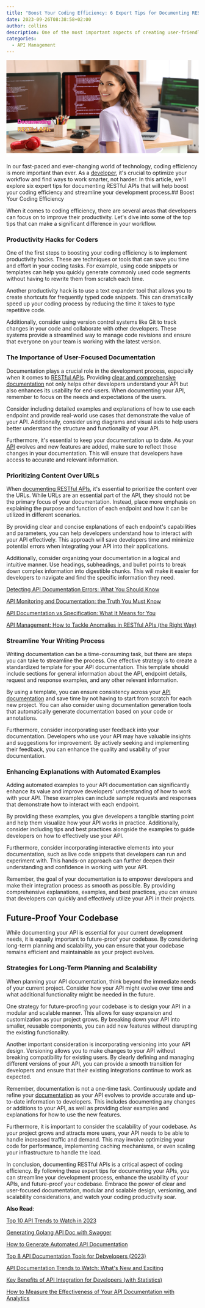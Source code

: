 ```yaml
---
title: "Boost Your Coding Efficiency: 6 Expert Tips for Documenting RESTful APIs"
date: 2023-09-26T08:38:58+02:00
author: collins
description: One of the most important aspects of creating user-friendly static REST API documentation is ensuring that the navigation is intuitive and easy to use
categories:
  - API Management
---
```


![Documenting RESTful APIs](./documenting-restful-apis_png.png)

In our fast-paced and ever-changing world of technology, coding efficiency is more important than ever. As a [developer](https://apitoolkit.io/blog/top-8-api-documentation-tools-for-developers/), it's crucial to optimize your workflow and find ways to work smarter, not harder. In this article, we'll explore six expert tips for documenting RESTful APIs that will help boost your coding efficiency and streamline your development process.## Boost Your Coding Efficiency

When it comes to coding efficiency, there are several areas that developers can focus on to improve their productivity. Let's dive into some of the top tips that can make a significant difference in your workflow.

### Productivity Hacks for Coders

One of the first steps to boosting your coding efficiency is to implement productivity hacks. These are techniques or tools that can save you time and effort in your coding tasks. For example, using code snippets or templates can help you quickly generate commonly used code segments without having to rewrite them from scratch each time.

Another productivity hack is to use a text expander tool that allows you to create shortcuts for frequently typed code snippets. This can dramatically speed up your coding process by reducing the time it takes to type repetitive code.

Additionally, consider using version control systems like Git to track changes in your code and collaborate with other developers. These systems provide a streamlined way to manage code revisions and ensure that everyone on your team is working with the latest version.

### The Importance of User-Focused Documentation

Documentation plays a crucial role in the development process, especially when it comes to [RESTful APIs](https://apitoolkit.io/blog/rest-api-workflow/). Providing [clear and comprehensive documentation](https://apitoolkit.io/blog/how-to-write-api-docs/) not only helps other developers understand your API but also enhances its usability for end-users. When documenting your API, remember to focus on the needs and expectations of the users.

Consider including detailed examples and explanations of how to use each endpoint and provide real-world use cases that demonstrate the value of your API. Additionally, consider using diagrams and visual aids to help users better understand the structure and functionality of your API.

Furthermore, it's essential to keep your documentation up to date. As your [API](https://apitoolkit.io/blog/api-downtime/) evolves and new features are added, make sure to reflect those changes in your documentation. This will ensure that developers have access to accurate and relevant information.

### Prioritizing Content Over URLs

When [documenting RESTful APIs](https://apitoolkit.io/blog/how-to-generate-automated-api-documentation/), it's essential to prioritize the content over the URLs. While URLs are an essential part of the API, they should not be the primary focus of your documentation. Instead, place more emphasis on explaining the purpose and function of each endpoint and how it can be utilized in different scenarios.

By providing clear and concise explanations of each endpoint's capabilities and parameters, you can help developers understand how to interact with your API effectively. This approach will save developers time and minimize potential errors when integrating your API into their applications.

Additionally, consider organizing your documentation in a logical and intuitive manner. Use headings, subheadings, and bullet points to break down complex information into digestible chunks. This will make it easier for developers to navigate and find the specific information they need.

[Detecting API Documentation Errors: What You Should Know](https://apitoolkit.io/blog/detecting-api-documentation-errors/)

[API Monitoring and Documentation: the Truth You Must Know](https://apitoolkit.io/blog/api-documentation-and-observability-the-truth-you-must-know/)

[API Documentation vs Specification: What It Means for You](https://apitoolkit.io/blog/api-documentation-vs-api-specification/)

[API Management: How to Tackle Anomalies in RESTful APIs (the Right Way)](https://apitoolkit.io/blog/anomalies-in-restful-apis/)

### Streamline Your Writing Process

Writing documentation can be a time-consuming task, but there are steps you can take to streamline the process. One effective strategy is to create a standardized template for your API documentation. This template should include sections for general information about the API, endpoint details, request and response examples, and any other relevant information.

By using a template, you can ensure consistency across your [API documentation](https://apitoolkit.io/blog/api-documentation-trends-to-watch/) and save time by not having to start from scratch for each new project. You can also consider using documentation generation tools that automatically generate documentation based on your code or annotations.

Furthermore, consider incorporating user feedback into your documentation. Developers who use your API may have valuable insights and suggestions for improvement. By actively seeking and implementing their feedback, you can enhance the quality and usability of your documentation.

### Enhancing Explanations with Automated Examples

Adding automated examples to your API documentation can significantly enhance its value and improve developers' understanding of how to work with your API. These examples can include sample requests and responses that demonstrate how to interact with each endpoint.

By providing these examples, you give developers a tangible starting point and help them visualize how your API works in practice. Additionally, consider including tips and best practices alongside the examples to guide developers on how to effectively use your API.

Furthermore, consider incorporating interactive elements into your documentation, such as live code snippets that developers can run and experiment with. This hands-on approach can further deepen their understanding and confidence in working with your API.

Remember, the goal of your documentation is to empower developers and make their integration process as smooth as possible. By providing comprehensive explanations, examples, and best practices, you can ensure that developers can quickly and effectively utilize your API in their projects.

## Future-Proof Your Codebase

While documenting your API is essential for your current development needs, it is equally important to future-proof your codebase. By considering long-term planning and scalability, you can ensure that your codebase remains efficient and maintainable as your project evolves.

### Strategies for Long-Term Planning and Scalability

When planning your API documentation, think beyond the immediate needs of your current project. Consider how your API might evolve over time and what additional functionality might be needed in the future.

One strategy for future-proofing your codebase is to design your API in a modular and scalable manner. This allows for easy expansion and customization as your project grows. By breaking down your API into smaller, reusable components, you can add new features without disrupting the existing functionality.

Another important consideration is incorporating versioning into your API design. Versioning allows you to make changes to your API without breaking compatibility for existing users. By clearly defining and managing different versions of your API, you can provide a smooth transition for developers and ensure that their existing integrations continue to work as expected.

Remember, documentation is not a one-time task. Continuously update and refine your [documentation](https://apitoolkit.io/blog/detecting-api-documentation-errors/) as your API evolves to provide accurate and up-to-date information to developers. This includes documenting any changes or additions to your API, as well as providing clear examples and explanations for how to use the new features.

Furthermore, it is important to consider the scalability of your codebase. As your project grows and attracts more users, your API needs to be able to handle increased traffic and demand. This may involve optimizing your code for performance, implementing caching mechanisms, or even scaling your infrastructure to handle the load.

In conclusion, documenting RESTful APIs is a critical aspect of coding efficiency. By following these expert tips for documenting your APIs, you can streamline your development process, enhance the usability of your APIs, and future-proof your codebase. Embrace the power of clear and user-focused documentation, modular and scalable design, versioning, and scalability considerations, and watch your coding productivity soar.

**Also Read**:

[Top 10 API Trends to Watch in 2023](https://apitoolkit.io/blog/api-trends/)

[Generating Golang API Doc with Swagger](https://apitoolkit.io/blog/generating-golangdoc/)

[How to Generate Automated API Documentation](https://apitoolkit.io/blog/how-to-generate-automated-api-documentation/)

[Top 8 API Documentation Tools for Debvelopers (2023)](https://apitoolkit.io/blog/top-8-api-documentation-tools-for-developers/)

[API Documentation Trends to Watch: What's New and Exciting](https://apitoolkit.io/blog/api-documentation-trends-to-watch/)

[Key Benefits of API Integration for Developers (with Statistics)](https://apitoolkit.io/blog/benefits-of-api-integration/)

[How to Measure the Effectiveness of Your API Documentation with Analytics](https://apitoolkit.io/blog/api-documentation-with-analytics/)

